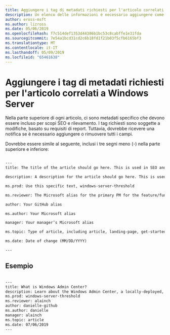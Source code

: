 ```yaml
---
title: Aggiungere i tag di metadati richiesti per l'articolo correlati a Windows Server
description: Un elenco delle informazioni è necessario aggiungere come tag dei metadati nella parte superiore degli articoli correlati a Windows Server. I tag richiesti sono soggette a modifiche, in base ai requisiti di creazione di report sia team.
author: eross-msft
ms.author: lizross
ms.date: 05/06/2019
ms.openlocfilehash: f7c514def1353d44386b1bc53c8cabffe1e31fda
ms.sourcegitcommit: 7e54a1bcd31cd2c6b18fd1f21b03f5cfb6165bf3
ms.translationtype: MT
ms.contentlocale: it-IT
ms.lasthandoff: 05/09/2019
ms.locfileid: "65461638"
---
```

# <a name="add-the-required-metadata-tags-to-your-windows-server-related-article"></a>Aggiungere i tag di metadati richiesti per l'articolo correlati a Windows Server

Nella parte superiore di ogni articolo, ci sono metadati specifico che devono essere incluso per scopi SEO e rilevamento. I tag richiesti sono soggette a modifiche, basato su requisiti di report. Tuttavia, dovrebbe ricevere una notifica se è necessario aggiungere o rimuovere tutti i campi.

Dovrebbe essere simile al seguente, inclusi i tre segni meno (-) nella parte superiore e inferiore:

```markdown

---
title: The title of the article should go here. This is used in SEO and search results.

description: A description for the article should go here. This is used in search results, to provide users with information about whether the article has the information they’re looking for.

ms.prod: Use this specific text, windows-server-threshold

ms.reviewer: The Microsoft alias for the primary PM for the feature/functionality

author: Your GitHub alias

ms.author: Your Microsoft alias

manager: Your manager’s Microsoft alias

ms.topic: Type of article, including article, landing-page, get-started-article, or reference

ms.date: Date of change (MM/DD/YYYY)

---

```

## <a name="example"></a>Esempio

```markdown

---
title: What is Windows Admin Center?
description: Learn about the Windows Admin Center, a locally-deployed, browser-based management tool set that lets you manage your Windows Servers with no Azure or cloud dependency.
ms.prod: windows-server-threshold
ms.reviewer: alainch
author: danielle-github
ms.author: danielle
manager: alainch
ms.topic: article
ms.date: 07/06/2019
---

```
